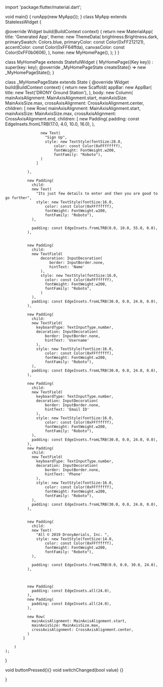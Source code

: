 import 'package:flutter/material.dart';

void main() {
  runApp(new MyApp());
}
class MyApp extends StatelessWidget {

  @override
  Widget build(BuildContext context) {
    return new MaterialApp(
      title: 'Generated App',
      theme: new ThemeData(
        brightness:Brightness.dark,
        primarySwatch: Colors.blue,
        primaryColor: const Color(0xFF212121),
        accentColor: const Color(0xFF64ffda),
        canvasColor: const Color(0xFF0b0606),
      ),
      home: new MyHomePage(),
    );
  }
}

class MyHomePage extends StatefulWidget {
  MyHomePage({Key key}) : super(key: key);
  @override
  _MyHomePageState createState() => new _MyHomePageState();
}

class _MyHomePageState extends State<MyHomePage> {
  @override
  Widget build(BuildContext context) {
    return new Scaffold(
        appBar: new AppBar(
          title: new Text('DRONY Ground Station'),
        ),
        body:
        new Column(
            mainAxisAlignment: MainAxisAlignment.start,
            mainAxisSize: MainAxisSize.max,
            crossAxisAlignment: CrossAxisAlignment.center,
            children: <Widget>[
              new Row(
                  mainAxisAlignment: MainAxisAlignment.start,
                  mainAxisSize: MainAxisSize.max,
                  crossAxisAlignment: CrossAxisAlignment.end,
                  children: <Widget>[
                    new Padding(
                      padding: const EdgeInsets.fromLTRB(17.0, 4.0, 10.0, 16.0),
                    ),

                    new Text(
                      "Sign Up",
                      style: new TextStyle(fontSize:28.0,
                          color: const Color(0xFFffffff),
                          fontWeight: FontWeight.w200,
                          fontFamily: "Roboto"),
                    )
                  ]

              ),

              new Padding(
                child:
                new Text(
                  "Its just few details to enter and then you are good to go further",
                  style: new TextStyle(fontSize:16.0,
                      color: const Color(0xFFffffff),
                      fontWeight: FontWeight.w200,
                      fontFamily: "Roboto"),
                ),

                padding: const EdgeInsets.fromLTRB(0.0, 10.0, 55.0, 0.0),
              ),


              new Padding(
                child:
                new TextField(
                    decoration: InputDecoration(
                        border: InputBorder.none,
                        hintText: 'Name'
                    ),
                    style: new TextStyle(fontSize:16.0,
                      color: const Color(0xFFffffff),
                      fontWeight: FontWeight.w200,
                      fontFamily: "Roboto",
                    )
                ),
                padding: const EdgeInsets.fromLTRB(30.0, 0.0, 24.0, 0.0),
              ),

              new Padding(
                child:
                new TextField(
                  keyboardType: TextInputType.number,
                  decoration: InputDecoration(
                      border: InputBorder.none,
                      hintText: 'Username'
                  ),
                  style: new TextStyle(fontSize:16.0,
                      color: const Color(0xFFffffff),
                      fontWeight: FontWeight.w200,
                      fontFamily: "Roboto"),
                ),
                padding: const EdgeInsets.fromLTRB(30.0, 0.0, 24.0, 0.0),
              ),

              new Padding(
                child:
                new TextField(
                  keyboardType: TextInputType.number,
                  decoration: InputDecoration(
                      border: InputBorder.none,
                      hintText: 'Email ID'
                  ),
                  style: new TextStyle(fontSize:16.0,
                      color: const Color(0xFFffffff),
                      fontWeight: FontWeight.w200,
                      fontFamily: "Roboto"),
                ),
                padding: const EdgeInsets.fromLTRB(30.0, 0.0, 24.0, 0.0),
              ),
              new Padding(
                child:
                new TextField(
                  keyboardType: TextInputType.number,
                  decoration: InputDecoration(
                      border: InputBorder.none,
                      hintText: 'Phone'
                  ),
                  style: new TextStyle(fontSize:16.0,
                      color: const Color(0xFFffffff),
                      fontWeight: FontWeight.w200,
                      fontFamily: "Roboto"),
                ),
                padding: const EdgeInsets.fromLTRB(30.0, 0.0, 24.0, 0.0),
              ),


              new Padding(
                child:
                new Text(
                  "All © 2019 DronyAerials, Inc. ",
                  style: new TextStyle(fontSize:14.0,
                      color: const Color(0xFFffffff),
                      fontWeight: FontWeight.w200,
                      fontFamily: "Roboto"),
                ),

                padding: const EdgeInsets.fromLTRB(0.0, 0.0, 30.0, 24.0),
              ),



              new Padding(
                padding: const EdgeInsets.all(24.0),
              ),
              new Padding(
                padding: const EdgeInsets.all(24.0),
              ),

              new Row(
                mainAxisAlignment: MainAxisAlignment.start,
                mainAxisSize: MainAxisSize.max,
                crossAxisAlignment: CrossAxisAlignment.center,
              )
            ]

        )
    );

  }

  void buttonPressed(){}
  void switchChanged(bool value) {}

}
